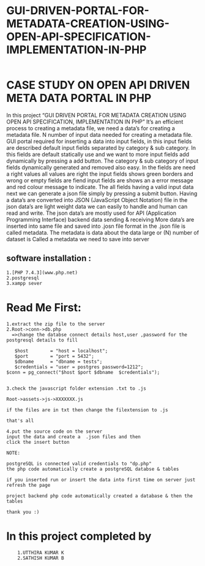 # GUI-DRIVEN-PORTAL-FOR-METADATA-CREATION-USING-OPEN-API-SPECIFICATION-IMPLEMENTATION-IN-PHP
```

```

# CASE STUDY ON OPEN API DRIVEN META DATA PORTAL IN PHP

In this project “GUI DRIVEN PORTAL FOR METADATA CREATION  USING OPEN API SPECIFICATION, IMPLEMENTATION IN PHP” It’s an efficient process to creating a metadata file, we need a data’s for creating a metadata file. N number of input data needed for creating a metadata file. GUI portal required for inserting a data into input fields, in this input fields are described default input fields separated by category &amp; sub category. In this fields are default statically use and we want to more input fields add dynamically by pressing a add button. The category &amp; sub category of input fields dynamically generated and removed also easy.    In the fields are need a right values all values are right the input fields shows green borders and  wrong or empty fields are fiend input fields are shows an a error message and red colour message to indicate. The all fields having a valid input data next we can generate a json file simply by pressing a submit button. Having a data’s are converted into JSON (JavaScript Object Notation) file in the json data’s are light weight data we can easily to handle and human can read and write.  The json data’s are mostly used for API (Application Programming Interface) backend data sending &amp; receiving  More data’s are inserted into same file and saved into .josn file format in the .json file is called metadata.  The metadata is data about the data large or (N) number of dataset is Called a metadata we need to save into server  


## software installation :

```
1.[PHP 7.4.3](www.php.net)
2.postgresql
3.xampp sever 
```


# Read Me First:
````
1.extract the zip file to the server 
2.Root->conn->db.php  
  =>change the databse connect details host,user ,password for the postgresql details to fill
  
   $host        = "host = localhost";
   $port        = "port = 5432";
   $dbname      = "dbname = tests";
   $credentials = "user = postgres password=1212";
$conn = pg_connect("$host $port $dbname  $credentials");


3.check the javascript folder extension .txt to .js   

Root->assets->js->XXXXXXX.js 

if the files are in txt then change the filextension to .js 

that's all 

4.put the source code on the server 
input the data and create a  .json files and then 
click the insert button 

NOTE:

postgreSQL is connected valid credentials to "dp.php"
the php code automatically create a postgreSQL databse & tables 

if you inserted run or insert the data into first time on server just refresh the page 

project backend php code automatically created a database & then the tables 

thank you :)
```````

# In this project completed by 
```
    1.UTTHIRA KUMAR K
    2.SATHISH KUMAR B
```


